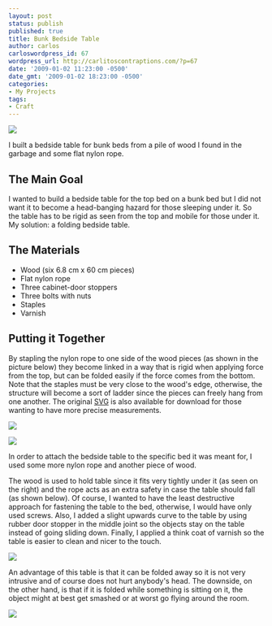 ```yaml
---
layout: post
status: publish
published: true
title: Bunk Bedside Table
author: carlos
carloswordpress_id: 67
wordpress_url: http://carlitoscontraptions.com/?p=67
date: '2009-01-02 11:23:00 -0500'
date_gmt: '2009-01-02 18:23:00 -0500'
categories:
- My Projects
tags:
- Craft
---
```

[![](http://4.bp.blogspot.com/_940DBYqYeYo/SV5nF3R0BmI/AAAAAAAABUk/KCVkro3-dWU/s320/img_1092.jpg)](http://4.bp.blogspot.com/_940DBYqYeYo/SV5nF3R0BmI/AAAAAAAABUk/KCVkro3-dWU/s1600-h/img_1092.jpg)

I built a bedside table for bunk beds from a pile of wood I found in the garbage and some flat nylon rope.

## The Main Goal
I wanted to build a bedside table for the top bed on a bunk bed but I did not want it to become a head-banging hazard for those sleeping under it. So the table has to be rigid as seen from the top and mobile for those under it. My solution: a folding bedside table.

## The Materials

*   Wood (six 6.8 cm  x 60 cm pieces)
*   Flat nylon rope
*   Three cabinet-door stoppers
*   Three bolts with nuts
*   Staples
*   Varnish

## Putting it Together

By stapling the nylon rope to one side of the wood pieces (as shown in the picture below) they become linked in a way that is rigid when applying force from the top, but can be folded easily if the force comes from the bottom. Note that the staples must be very close to the wood's edge, otherwise, the structure will become a sort of ladder since the pieces can freely hang from one another. The original [SVG](arlitoscontraptions.com/wp-content/uploads/2009/04/bedsidetable.svg "Bunk Bedside Table plans") is also available for download for those wanting to have more precise measurements.

[![](http://2.bp.blogspot.com/_940DBYqYeYo/SV5mOhjf6qI/AAAAAAAABUU/8JW4lFJJV10/s320/nightTable.png)](http://2.bp.blogspot.com/_940DBYqYeYo/SV5mOhjf6qI/AAAAAAAABUU/8JW4lFJJV10/s1600-h/nightTable.png)

[![](http://1.bp.blogspot.com/_940DBYqYeYo/SV5nTrgKgYI/AAAAAAAABUs/JmR7veBczNY/s200/img_1096.jpg)](http://1.bp.blogspot.com/_940DBYqYeYo/SV5nTrgKgYI/AAAAAAAABUs/JmR7veBczNY/s1600-h/img_1096.jpg)

In order to attach the bedside table to the specific bed it was meant for, I used some more nylon rope and another piece of wood.

The wood is used to hold table since it fits very tightly under it (as seen on the right) and the rope acts as an extra safety in case the table should fall (as shown below). Of course, I wanted to have the least destructive approach for fastening the table to the bed, otherwise, I would have only used screws. Also, I added a slight upwards curve to the table by using rubber door stopper in the middle joint so the objects stay on the table instead of going sliding down. Finally, I applied a think coat of varnish so the table is easier to clean and nicer to the touch.

[![](http://2.bp.blogspot.com/_940DBYqYeYo/SV5nlir31WI/AAAAAAAABU0/DYa5sxu_JhM/s200/img_1097.jpg)](http://2.bp.blogspot.com/_940DBYqYeYo/SV5nlir31WI/AAAAAAAABU0/DYa5sxu_JhM/s1600-h/img_1097.jpg)

An advantage of this table is that it can be folded away so it is not very intrusive and of course does not hurt anybody's head. The downside, on the other hand, is that if it is folded while something is sitting on it, the object might at best get smashed or at worst go flying around the room.

[![](http://4.bp.blogspot.com/_940DBYqYeYo/SV5m342wXBI/AAAAAAAABUc/uzq1L0BS73Y/s320/img_1089.jpg)](http://4.bp.blogspot.com/_940DBYqYeYo/SV5m342wXBI/AAAAAAAABUc/uzq1L0BS73Y/s1600-h/img_1089.jpg)
